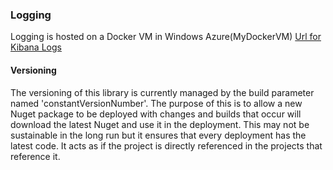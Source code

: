 ### Logging

Logging is hosted on a Docker VM in Windows Azure(MyDockerVM)
[Url for Kibana Logs](http://40.118.239.120:5601/app/kibana)


#### Versioning
The versioning of this library is currently managed by the build parameter named 'constantVersionNumber'.
The purpose of this is to allow a new Nuget package to be deployed with changes and builds that occur will
download the latest Nuget and use it in the deployment. This may not be sustainable in the long run but it
ensures that every deployment has the latest code. It acts as if the project is directly referenced in the 
projects that reference it.